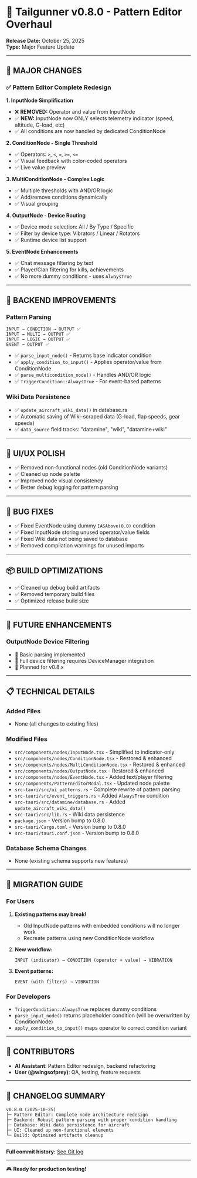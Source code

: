 # 🎉 Tailgunner v0.8.0 - Pattern Editor Overhaul

**Release Date:** October 25, 2025  
**Type:** Major Feature Update

---

## 🚀 **MAJOR CHANGES**

### ✅ **Pattern Editor Complete Redesign**

**1. InputNode Simplification**
- ❌ **REMOVED:** Operator and value from InputNode
- ✅ **NEW:** InputNode now ONLY selects telemetry indicator (speed, altitude, G-load, etc)
- ✅ All conditions are now handled by dedicated ConditionNode

**2. ConditionNode - Single Threshold**
- ✅ Operators: `>`, `<`, `=`, `>=`, `<=`
- ✅ Visual feedback with color-coded operators
- ✅ Live value preview

**3. MultiConditionNode - Complex Logic**
- ✅ Multiple thresholds with AND/OR logic
- ✅ Add/remove conditions dynamically
- ✅ Visual grouping

**4. OutputNode - Device Routing**
- ✅ Device mode selection: All / By Type / Specific
- ✅ Filter by device type: Vibrators / Linear / Rotators
- ✅ Runtime device list support

**5. EventNode Enhancements**
- ✅ Chat message filtering by text
- ✅ Player/Clan filtering for kills, achievements
- ✅ No more dummy conditions - uses `AlwaysTrue`

---

## 🔧 **BACKEND IMPROVEMENTS**

### Pattern Parsing
```
INPUT → CONDITION → OUTPUT ✅
INPUT → MULTI → OUTPUT ✅
INPUT → LOGIC → OUTPUT ✅
EVENT → OUTPUT ✅
```

- ✅ `parse_input_node()` - Returns base indicator condition
- ✅ `apply_condition_to_input()` - Applies operator/value from ConditionNode
- ✅ `parse_multicondition_node()` - Handles AND/OR logic
- ✅ `TriggerCondition::AlwaysTrue` - For event-based patterns

### Wiki Data Persistence
- ✅ `update_aircraft_wiki_data()` in database.rs
- ✅ Automatic saving of Wiki-scraped data (G-load, flap speeds, gear speeds)
- ✅ `data_source` field tracks: "datamine", "wiki", "datamine+wiki"

---

## 🎨 **UI/UX POLISH**

- ✅ Removed non-functional nodes (old ConditionNode variants)
- ✅ Cleaned up node palette
- ✅ Improved node visual consistency
- ✅ Better debug logging for pattern parsing

---

## 🐛 **BUG FIXES**

- ✅ Fixed EventNode using dummy `IASAbove(0.0)` condition
- ✅ Fixed InputNode storing unused operator/value fields
- ✅ Fixed Wiki data not being saved to database
- ✅ Removed compilation warnings for unused imports

---

## 📦 **BUILD OPTIMIZATIONS**

- ✅ Cleaned up debug build artifacts
- ✅ Removed temporary build files
- ✅ Optimized release build size

---

## 🔮 **FUTURE ENHANCEMENTS**

### OutputNode Device Filtering
- 🚧 Basic parsing implemented
- 🚧 Full device filtering requires DeviceManager integration
- 🚧 Planned for v0.8.x

---

## 📋 **TECHNICAL DETAILS**

### Added Files
- None (all changes to existing files)

### Modified Files
- `src/components/nodes/InputNode.tsx` - Simplified to indicator-only
- `src/components/nodes/ConditionNode.tsx` - Restored & enhanced
- `src/components/nodes/MultiConditionNode.tsx` - Restored & enhanced
- `src/components/nodes/OutputNode.tsx` - Restored & enhanced
- `src/components/nodes/EventNode.tsx` - Added text/player filtering
- `src/components/PatternEditorModal.tsx` - Updated node palette
- `src-tauri/src/ui_patterns.rs` - Complete rewrite of pattern parsing
- `src-tauri/src/event_triggers.rs` - Added `AlwaysTrue` condition
- `src-tauri/src/datamine/database.rs` - Added `update_aircraft_wiki_data()`
- `src-tauri/src/lib.rs` - Wiki data persistence
- `package.json` - Version bump to 0.8.0
- `src-tauri/Cargo.toml` - Version bump to 0.8.0
- `src-tauri/tauri.conf.json` - Version bump to 0.8.0

### Database Schema Changes
- None (existing schema supports new features)

---

## 🎯 **MIGRATION GUIDE**

### For Users
1. **Existing patterns may break!** 
   - Old InputNode patterns with embedded conditions will no longer work
   - Recreate patterns using new ConditionNode workflow

2. **New workflow:**
   ```
   INPUT (indicator) → CONDITION (operator + value) → VIBRATION
   ```

3. **Event patterns:**
   ```
   EVENT (with filters) → VIBRATION
   ```

### For Developers
- `TriggerCondition::AlwaysTrue` replaces dummy conditions
- `parse_input_node()` returns placeholder condition (will be overwritten by ConditionNode)
- `apply_condition_to_input()` maps operator to correct condition variant

---

## 🙏 **CONTRIBUTORS**

- **AI Assistant**: Pattern Editor redesign, backend refactoring
- **User (@wingsofprey)**: QA, testing, feature requests

---

## 📝 **CHANGELOG SUMMARY**

```
v0.8.0 (2025-10-25)
├─ Pattern Editor: Complete node architecture redesign
├─ Backend: Robust pattern parsing with proper condition handling
├─ Database: Wiki data persistence for aircraft
├─ UI: Cleaned up non-functional elements
└─ Build: Optimized artifacts cleanup
```

---

**Full commit history:** [See Git log](https://github.com/your-repo/tailgunner)

---

🎮 **Ready for production testing!**

